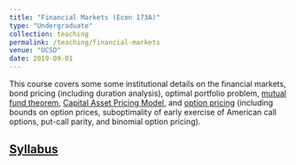 ```yaml
---
title: "Financial Markets (Econ 173A)"
type: "Undergraduate"
collection: teaching
permalink: /teaching/financial-markets
venue: "UCSD"
date: 2019-09-01
---
```


This course covers some some institutional details on the financial markets, bond pricing (including duration analysis), optimal portfolio problem, [mutual fund theorem](https://en.wikipedia.org/wiki/Mutual_fund_separation_theorem), [Capital Asset Pricing Model](https://en.wikipedia.org/wiki/Capital_asset_pricing_model), and [option pricing](https://en.wikipedia.org/wiki/Valuation_of_options) (including bounds on option prices, suboptimality of early exercise of American call options, put-call parity, and binomial option pricing).

## [Syllabus](/files/173A_syllabus.pdf)
